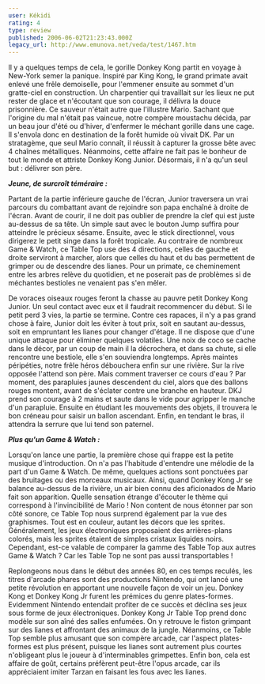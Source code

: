 ```yaml
---
user: Kékidi
rating: 4
type: review
published: 2006-06-02T21:23:43.000Z
legacy_url: http://www.emunova.net/veda/test/1467.htm
---
```

Il y a quelques temps de cela, le gorille Donkey Kong partit en voyage à New-York semer la panique. Inspiré par King Kong, le grand primate avait enlevé une frêle demoiselle, pour l'emmener ensuite au sommet d'un gratte-ciel en construction. Un charpentier qui travaillait sur les lieux ne put rester de glace et n'écoutant que son courage, il délivra la douce prisonnière. Ce sauveur n'était autre que l'illustre Mario. Sachant que l'origine du mal n'était pas vaincue, notre compère moustachu décida, par un beau jour d'été ou d'hiver, d'enfermer le méchant gorille dans une cage. Il s'envola donc en destination de la forêt humide où vivait DK. Par un stratagème, que seul Mario connaît, il réussit à capturer la grosse bête avec 4 chaînes métalliques. Néanmoins, cette affaire ne fait pas le bonheur de tout le monde et attriste Donkey Kong Junior. Désormais, il n'a qu'un seul but : délivrer son père.  

  

_**Jeune, de surcroît téméraire :**_  

  

Partant de la partie inférieure gauche de l'écran, Junior traversera un vrai parcours du combattant avant de rejoindre son papa enchaîné à droite de l'écran. Avant de courir, il ne doit pas oublier de prendre la clef qui est juste au-dessus de sa tête. Un simple saut avec le bouton Jump suffira pour atteindre le précieux sésame. Ensuite, avec le stick directionnel, vous dirigerez le petit singe dans la forêt tropicale. Au contraire de nombreux Game & Watch, ce Table Top use des 4 directions, celles de gauche et droite serviront à marcher, alors que celles du haut et du bas permettent de grimper ou de descendre des lianes. Pour un primate, ce cheminement entre les arbres relève du quotidien, et ne poserait pas de problèmes si de méchantes bestioles ne venaient pas s'en mêler.  

  

De voraces oiseaux rouges feront la chasse au pauvre petit Donkey Kong Junior. Un seul contact avec eux et il faudrait recommencer du début. Si le petit perd 3 vies, la partie se termine. Contre ces rapaces, il n'y a pas grand chose à faire, Junior doit les éviter à tout prix, soit en sautant au-dessus, soit en empruntant les lianes pour changer d'étage. Il ne dispose que d'une unique attaque pour éliminer quelques volatiles. Une noix de coco se cache dans le décor, par un coup de main il la décrochera, et dans sa chute, si elle rencontre une bestiole, elle s'en souviendra longtemps. Après maintes péripéties, notre frêle héros débouchera enfin sur une rivière. Sur la rive opposée l'attend son père. Mais comment traverser ce cours d'eau ? Par moment, des parapluies jaunes descendent du ciel, alors que des ballons rouges montent, avant de s'éclater contre une branche en hauteur. DKJ prend son courage à 2 mains et saute dans le vide pour agripper le manche d'un parapluie. Ensuite en étudiant les mouvements des objets, il trouvera le bon créneau pour saisir un ballon ascendant. Enfin, en tendant le bras, il attendra la serrure que lui tend son paternel.  

  

_**Plus qu'un Game & Watch :**_  

  

Lorsqu'on lance une partie, la première chose qui frappe est la petite musique d'introduction. On n'a pas l'habitude d'entendre une mélodie de la part d'un Game & Watch. De même, quelques actions sont ponctuées par des bruitages ou des morceaux musicaux. Ainsi, quand Donkey Kong Jr se balance au-dessus de la rivière, un air bien connu des aficionados de Mario fait son apparition. Quelle sensation étrange d'écouter le thème qui correspond à l'invincibilité de Mario ! Non content de nous étonner par son côté sonore, ce Table Top nous surprend également par la vue des graphismes. Tout est en couleur, autant les décors que les sprites. Généralement, les jeux électroniques proposaient des arrières-plans colorés, mais les sprites étaient de simples cristaux liquides noirs. Cependant, est-ce valable de comparer la gamme des Table Top aux autres Game & Watch ? Car les Table Top ne sont pas aussi transportables !  

  

Replongeons nous dans le début des années 80, en ces temps reculés, les titres d'arcade phares sont des productions Nintendo, qui ont lancé une petite révolution en apportant une nouvelle façon de voir un jeu. Donkey Kong et Donkey Kong Jr furent les prémices du genre plates-formes. Evidemment Nintendo entendait profiter de ce succès et déclina ses jeux sous forme de jeux électroniques. Donkey Kong Jr Table Top prend donc modèle sur son aîné des salles enfumées. On y retrouve le fiston grimpant sur des lianes et affrontant des animaux de la jungle. Néanmoins, ce Table Top semble plus amusant que son compère arcade, car l'aspect plates-formes est plus présent, puisque les lianes sont autrement plus courtes n'obligeant plus le joueur à d'interminables grimpettes. Enfin bon, cela est affaire de goût, certains préfèrent peut-être l'opus arcade, car ils appréciaient imiter Tarzan en faisant les fous avec les lianes.